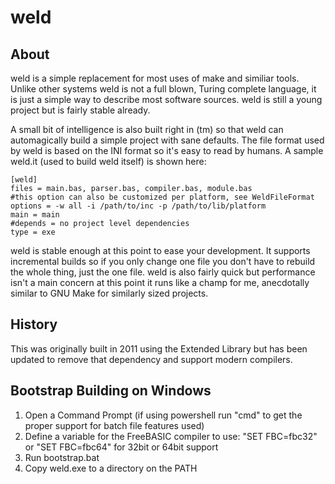 # weld

## About
weld is a simple replacement for most uses of make and similiar tools. Unlike other systems weld is not a full blown, Turing complete language, it is just a simple way to describe most software sources. weld is still a young project but is fairly stable already.

A small bit of intelligence is also built right in (tm) so that weld can automagically build a simple project with sane defaults. The file format used by weld is based on the INI format so it's easy to read by humans. A sample weld.it (used to build weld itself) is shown here:

```
[weld]
files = main.bas, parser.bas, compiler.bas, module.bas
#this option can also be customized per platform, see WeldFileFormat
options = -w all -i /path/to/inc -p /path/to/lib/platform
main = main
#depends = no project level dependencies
type = exe
```

weld is stable enough at this point to ease your development. It supports incremental builds so if you only change one file you don't have to rebuild the whole thing, just the one file. weld is also fairly quick but performance isn't a main concern at this point it runs like a champ for me, anecdotally similar to GNU Make for similarly sized projects. 

## History
This was originally built in 2011 using the Extended Library but has been updated to remove that dependency and support modern compilers.

## Bootstrap Building on Windows

1. Open a Command Prompt (if using powershell run "cmd" to get the proper support for batch file features used)
2. Define a variable for the FreeBASIC compiler to use: "SET FBC=fbc32" or "SET FBC=fbc64" for 32bit or 64bit support
3. Run bootstrap.bat
4. Copy weld.exe to a directory on the PATH

